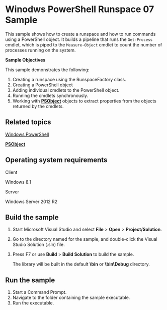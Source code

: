 Winodws PowerShell Runspace 07 Sample
=====================================

This sample shows how to create a runspace and how to run commands using a PowerShell object. It builds a pipeline that runs the `Get-Process` cmdlet, which is piped to the `Measure-Object` cmdlet to count the number of processes running on the system.

**Sample Objectives**

This sample demonstrates the following:

1.  Creating a runspace using the RunspaceFactory class.
2.  Creating a PowerShell object
3.  Adding individual cmdlets to the PowerShell object.
4.  Running the cmdlets synchronously.
5.  Working with [**PSObject**](http://msdn.microsoft.com/en-us/library/windows/desktop/ms572584) objects to extract properties from the objects returned by the cmdlets.

Related topics
--------------

[Windows PowerShell](http://go.microsoft.com/fwlink/p/?linkid=178145)

[**PSObject**](http://msdn.microsoft.com/en-us/library/windows/desktop/ms572584)

Operating system requirements
-----------------------------

Client

Windows 8.1

Server

Windows Server 2012 R2

Build the sample
----------------

1.  Start Microsoft Visual Studio and select **File** \> **Open** \> **Project/Solution**.
2.  Go to the directory named for the sample, and double-click the Visual Studio Solution (.sln) file.
3.  Press F7 or use **Build** \> **Build Solution** to build the sample.

    The library will be built in the default **\\bin** or **\\bin\\Debug** directory.

Run the sample
--------------

1.  Start a Command Prompt.
2.  Navigate to the folder containing the sample executable.
3.  Run the executable.

